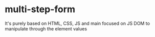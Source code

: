 # multi-step-form
It's purely based on HTML, CSS, JS and main focused on JS DOM to manipulate through the element values

